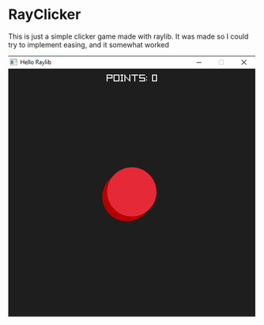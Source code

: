 # RayClicker
This is just a simple clicker game made with raylib. It was made so I could try to implement easing, and it somewhat worked

![image](githubImages/gamePic.png)
